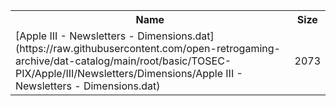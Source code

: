 <table>
<tr><th>Name</th><th>Size</th></tr>
<tr><td>[Apple III - Newsletters - Dimensions.dat](https://raw.githubusercontent.com/open-retrogaming-archive/dat-catalog/main/root/basic/TOSEC-PIX/Apple/III/Newsletters/Dimensions/Apple III - Newsletters - Dimensions.dat)</td><td>2073</td></tr>
</table>
